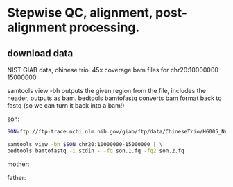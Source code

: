 # Stepwise QC, alignment, post-alignment processing. 


## download data

NIST GIAB data, chinese trio. 
45x coverage bam files for chr20:10000000-15000000

samtools view -bh <file> <region> outputs the given region from the file, includes the header, outputs as bam. 
bedtools bamtofastq converts bam format back to fastq (so we can turn it back into a bam!)


son:

```bash
SON=ftp://ftp-trace.ncbi.nlm.nih.gov/giab/ftp/data/ChineseTrio/HG005_NA24631_son005_NA24631_son_HiSeq_300x/basespace_45x_bams_vcfs_PerFlowCell/150424_HG005_Homogeneity_02_FCA-221080150424_HG005_Homogeneity_FCA_Combined-23168145/150424-HG005-Homogeneity-FCA-Combined_S1.bam

samtools view -bh $SON chr20:10000000-15000000 | \
bedtools bamtofastq -i stdin - -fq son.1.fq -fq2 son.2.fq
```

mother:


father:


